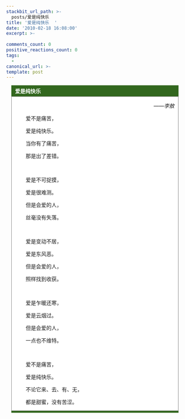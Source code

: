 ```yaml
---
stackbit_url_path: >-
  posts/爱是纯快乐
title: '爱是纯快乐  '
date: '2010-02-18 16:08:00'
excerpt: >-
  
comments_count: 0
positive_reactions_count: 0
tags: 
  - 
canonical_url: >-
template: post
---
```

<div class="catWrapper" style="position: relative; background-color: #32671e; margin: 1em; width: 90%;">
<div class="catWrapper_Header" style="padding-bottom: 5px; padding-left: 10px; padding-right: 10px; background-color: #32671e; height: auto; color: white; font-weight: bold; padding-top: 5px;">爱是纯快乐</div>
<div class="catWrapper_Content" style="background-color: white; text-indent: 2em; height: auto; border: gray 1px solid;">
<div style="text-indent: 0px; margin: 10px;">
<div style="text-indent: 2em;">
<p style="text-align: right;"><em>&mdash;&mdash;李敖</em></p>
<p>爱不是痛苦，</p>
<p>爱是纯快乐。</p>
<p>当你有了痛苦，</p>
<p>那是出了差错。</p>
<p>&nbsp;</p>
<p>爱是不可捉摸，</p>
<p>爱是很难测。</p>
<p>但是会爱的人，</p>
<p>丝毫没有失落。</p>
<p>&nbsp;</p>
<p>爱是变动不居，</p>
<p>爱是东风恶。</p>
<p>但是会爱的人，</p>
<p>照样找到收获。</p>
<p>&nbsp;</p>
<p>爱是乍暖还寒，</p>
<p>爱是云烟过。</p>
<p>但是会爱的人，</p>
<p>一点也不维特。</p>
<p>&nbsp;</p>
<p>爱不是痛苦，</p>
<p>爱是纯快乐。</p>
<p>不论它来、去、有、无，</p>
<p>都是甜蜜，没有苦涩。</p>
</div>
</div>
</div>
<div class="catWrapper_Bottom" style="height: 5px; overflow: hidden;">&nbsp;</div>
<div class="catWrapper_TL" style="position: absolute; width: 5px; background: url('http://www.myfootprints.cn/images/lt.gif') no-repeat left top; height: 5px; overflow: hidden; top: 0px; left: 0px;">&nbsp;</div>
<div class="catWrapper_TR" style="position: absolute; width: 5px; background: url('http://www.myfootprints.cn/images/rt.gif') no-repeat right top; height: 5px; overflow: hidden; top: 0px; right: 0px;">&nbsp;</div>
<div class="catWrapper_BL" style="position: absolute; width: 5px; bottom: 0px; background: url('http://www.myfootprints.cn/images/lb.gif') no-repeat left bottom; height: 5px; overflow: hidden; left: 0px;">&nbsp;</div>
<div class="catWrapper_BR" style="position: absolute; width: 5px; bottom: 0px; background: url('http://www.myfootprints.cn/images/rb.gif') no-repeat right bottom; height: 5px; overflow: hidden; right: 0px;">&nbsp;</div>
</div>
<p>&nbsp;</p>